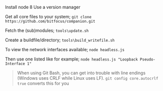Install node 8
Use a version manager

Get all core files to your system;
`git clone https://github.com/bitfocus/companion.git`

Fetch the (sub)modules;
`tools\update.sh`

Create a buildfile/directory;
`tools\build_writefile.sh`

To view the network interfaces available; 
`node headless.js`

Then use one listed like for example;
`node headless.js "Loopback Pseudo-Interface 1"`

> When using Git Bash, you can get into trouble with line endings (Windows uses CRLF while Linux uses LF). `git config core.autocrlf true` converts this for you